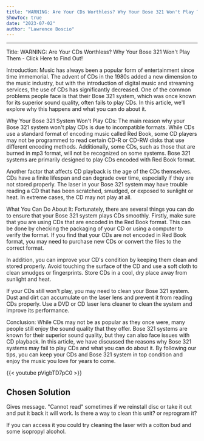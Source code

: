 ```yaml
---
title: "WARNING: Are Your CDs Worthless? Why Your Bose 321 Won't Play Them - Click Here to Find Out!"
ShowToc: true 
date: "2023-07-02"
author: "Lawrence Boscio"
---
```

*****
Title: WARNING: Are Your CDs Worthless? Why Your Bose 321 Won't Play Them - Click Here to Find Out!

Introduction: 
Music has always been a popular form of entertainment since time immemorial. The advent of CDs in the 1980s added a new dimension to the music industry, but with the introduction of digital music and streaming services, the use of CDs has significantly decreased. One of the common problems people face is that their Bose 321 system, which was once known for its superior sound quality, often fails to play CDs. In this article, we'll explore why this happens and what you can do about it.

Why Your Bose 321 System Won't Play CDs: 
The main reason why your Bose 321 system won't play CDs is due to incompatible formats. While CDs use a standard format of encoding music called Red Book, some CD players may not be programmed to read certain CD-R or CD-RW disks that use different encoding methods. Additionally, some CDs, such as those that are burned in mp3 format, will not be recognized on some systems. Bose 321 systems are primarily designed to play CDs encoded with Red Book format.

Another factor that affects CD playback is the age of the CDs themselves. CDs have a finite lifespan and can degrade over time, especially if they are not stored properly. The laser in your Bose 321 system may have trouble reading a CD that has been scratched, smudged, or exposed to sunlight or heat. In extreme cases, the CD may not play at all.

What You Can Do About It: 
Fortunately, there are several things you can do to ensure that your Bose 321 system plays CDs smoothly. Firstly, make sure that you are using CDs that are encoded in the Red Book format. This can be done by checking the packaging of your CD or using a computer to verify the format. If you find that your CDs are not encoded in Red Book format, you may need to purchase new CDs or convert the files to the correct format.

In addition, you can improve your CD's condition by keeping them clean and stored properly. Avoid touching the surface of the CD and use a soft cloth to clean smudges or fingerprints. Store CDs in a cool, dry place away from sunlight and heat.

If your CDs still won't play, you may need to clean your Bose 321 system. Dust and dirt can accumulate on the laser lens and prevent it from reading CDs properly. Use a DVD or CD laser lens cleaner to clean the system and improve its performance.

Conclusion: 
While CDs may not be as popular as they once were, many people still enjoy the sound quality that they offer. Bose 321 systems are known for their superior sound quality, but they can also face issues with CD playback. In this article, we have discussed the reasons why Bose 321 systems may fail to play CDs and what you can do about it. By following our tips, you can keep your CDs and Bose 321 system in top condition and enjoy the music you love for years to come.

{{< youtube pVigbTD7pC0 >}} 



## Chosen Solution
 Gives message. "Cannot read" sometimes if we reinstall disc or take it out and put it back it will work. Is there a way to clean this unit? or reprogram it?

 If you can access it you could try cleaning the laser with a cotton bud and some isopropyl alcohol.





